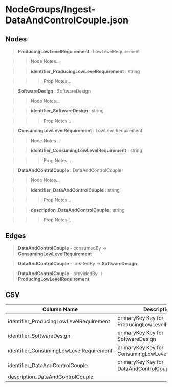 # NodeGroups/Ingest-DataAndControlCouple.json
## Nodes

>**ProducingLowLevelRequirement** : LowLevelRequirement

>>Node Notes...

>>**identifier_ProducingLowLevelRequirement** : string
    
>>>Prop Notes...

>**SoftwareDesign** : SoftwareDesign

>>Node Notes...

>>**identifier_SoftwareDesign** : string
    
>>>Prop Notes...

>**ConsumingLowLevelRequirement** : LowLevelRequirement

>>Node Notes...

>>**identifier_ConsumingLowLevelRequirement** : string
    
>>>Prop Notes...

>**DataAndControlCouple** : DataAndControlCouple

>>Node Notes...

>>**identifier_DataAndControlCouple** : string
    
>>>Prop Notes...

>>**description_DataAndControlCouple** : string
    
>>>Prop Notes...

## Edges

>**DataAndControlCouple** - consumedBy -> **ConsumingLowLevelRequirement**

>**DataAndControlCouple** - createdBy -> **SoftwareDesign**

>**DataAndControlCouple** - providedBy -> **ProducingLowLevelRequirement**

## CSV

Column Name | Description |Optional
------------|-------------|---
identifier_ProducingLowLevelRequirement| primaryKey Key for ProducingLowLevelRequirement | Yes
identifier_SoftwareDesign| primaryKey Key for SoftwareDesign | Yes
identifier_ConsumingLowLevelRequirement| primaryKey Key for ConsumingLowLevelRequirement | Yes
identifier_DataAndControlCouple| primaryKey Key for DataAndControlCouple | No
description_DataAndControlCouple| | Yes
